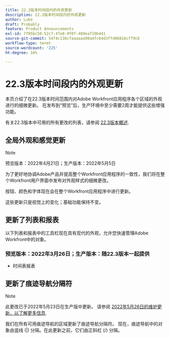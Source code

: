 ```yaml
---
title: 22.3版本时间段内的外观更新
description: 22.3版本时间段内的外观更新
author: Luke
draft: Probably
feature: Product Announcements
exl-id: 7f85bc50-52c7-4fe8-9f0f-489eaf19b441
source-git-commit: 54f4c136cfaaaaaa90a4fc64d3ffd06816cff9cb
workflow-type: tm+mt
source-wordcount: '225'
ht-degree: 16%

---
```


# 22.3版本时间段内的外观更新

本页介绍了在22.3版本时间范围内对Adobe Workfront应用程序各个区域的外观进行的细微更新。 在发布到“预览”后，生产环境中至少需要2周才能提供这些增强功能。

有关22.3版本中可用的所有更改的列表，请参阅 [22.3版本概述](../../../product-announcements/product-releases/22.3-release-activity/22-3-release-overview.md).

## 全局外观和感觉更新

>[!NOTE]
>
>预览版本：2022年4月21日；生产版本：2022年5月5日

为了更好地协调Adobe产品并提高整个Workfront应用程序的一致性，我们将在整个Workfront用户界面中发布对外观样式的细微更改。

按钮、颜色和字体现在会在整个Workfront应用程序中进行更新。

这些更新只是视觉上的变化；基础功能保持不变。

## 更新了列表和报表

以下列表和报表中的工具栏现在具有现代的外观，允许您快速管理Adobe Workfront中的对象。

### 预览版本：2022年3月26日；生产版本：随22.3版本一起提供

* 时间表报表

## 更新了痕迹导航分隔符

>[!NOTE]
>
>此更改已于2022年5月23日在生产版中更新。 请参阅 [2022年5月26日的维护更新，以了解更多信息](https://one.workfront.com/s/article/Maintenance-Update-on-May-26-2022).

我们在所有可用痕迹导航的区域更新了痕迹导航分隔符。 现在，痕迹导航中的对象由竖线 (|) 分隔。在此更新之前，它们由正斜杠 (/) 分隔。
